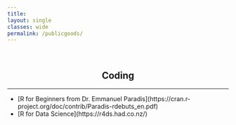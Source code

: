 ```yaml
---
title: 
layout: single
classes: wide
permalink: /publicgoods/
---
```

<br/> 

<!-- Google Tag Manager (noscript) -->
<noscript><iframe src="https://www.googletagmanager.com/ns.html?id=GTM-PNS829G"
height="0" width="0" style="display:none;visibility:hidden"></iframe></noscript>
<!-- End Google Tag Manager (noscript) -->

## <center> Coding </center> 
- - -

<ul>
  <li>[R for Beginners from Dr. Emmanuel Paradis](https://cran.r-project.org/doc/contrib/Paradis-rdebuts_en.pdf)</li>
  <li>[R for Data Science](https://r4ds.had.co.nz/)</li>
</ul>